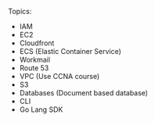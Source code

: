 Topics:

- IAM
- EC2
- Cloudfront
- ECS (Elastic Container Service)
- Workmail
- Route 53
- VPC (Use CCNA course)
- S3
- Databases (Document based database)
- CLI
- Go Lang SDK




